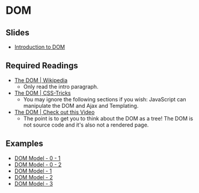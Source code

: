 # DOM

## Slides

  - [Introduction to DOM](slides/dom.pdf)

## Required Readings

- [The DOM | Wikipedia](https://en.wikipedia.org/wiki/Document_Object_Model)
  - Only read the intro paragraph.
- [The DOM | CSS-Tricks](https://css-tricks.com/dom/)
  - You may ignore the following sections if you wish: JavaScript can manipulate the DOM and Ajax and Templating.
- [The DOM | Check out this Video](https://www.youtube.com/watch?v=n1cKlKM3jYI)
  - The point is to get you to think about the DOM as a tree! The DOM is not source code and it's also not a rendered page.

## Examples

- [DOM Model - 0 - 1](DOM-Model-00-01.png)
- [DOM Model - 0 - 2](DOM-Model-00-02.png)
- [DOM Model - 1](DOM-Model-01.png)
- [DOM Model - 2](DOM-Model-02.svg)
- [DOM Model - 3](DOM-Model-03.txt)

